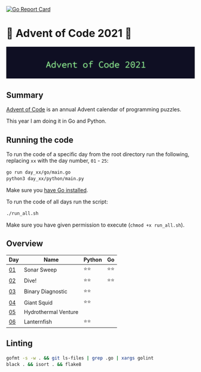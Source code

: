 [![Go Report Card](https://goreportcard.com/badge/github.com/orfeasa/advent-of-code-2021)](https://goreportcard.com/report/github.com/orfeasa/advent-of-code-2021)

# 🎄 Advent of Code 2021 🎄

![AoC2021 logo](https://raw.githubusercontent.com/orfeasa/advent-of-code-2021/master/header.png)

## Summary

[Advent of Code](http://adventofcode.com/) is an annual Advent calendar of programming puzzles.

This year I am doing it in Go and Python.

## Running the code

To run the code of a specific day from the root directory run the following, replacing `xx` with the day number, `01` - `25`:

```sh
go run day_xx/go/main.go
python3 day_xx/python/main.py
```

Make sure you [have Go installed](https://golang.org/doc/install).

To run the code of all days run the script:

```sh
./run_all.sh
```

Make sure you have given permission to execute (`chmod +x run_all.sh`).

## Overview

| Day                                       | Name                 | Python | Go   |
| ----------------------------------------- | -------------------- | ------ | ---- |
| [01](https://adventofcode.com/2021/day/1) | Sonar Sweep          | ⭐⭐   | ⭐⭐ |
| [02](https://adventofcode.com/2021/day/2) | Dive!                | ⭐⭐   | ⭐⭐ |
| [03](https://adventofcode.com/2021/day/3) | Binary Diagnostic    | ⭐⭐   |      |
| [04](https://adventofcode.com/2021/day/4) | Giant Squid          | ⭐⭐   |      |
| [05](https://adventofcode.com/2021/day/5) | Hydrothermal Venture |        |      |
| [06](https://adventofcode.com/2021/day/6) | Lanternfish          | ⭐⭐   |      |

## Linting

```sh
gofmt -s -w . && git ls-files | grep .go | xargs golint
black . && isort . && flake8
```
